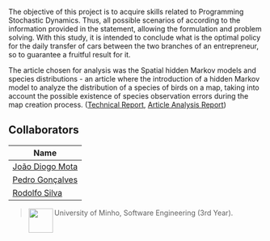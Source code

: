 The objective of this project is to acquire skills related to Programming
Stochastic Dynamics. Thus, all possible scenarios of
according to the information provided in the statement, allowing the formulation
and problem solving.
With this study, it is intended to conclude what is the optimal policy for the daily transfer of cars between the two branches of an entrepreneur, so
to guarantee a fruitful result for it.

The article chosen for analysis was the Spatial hidden Markov models and species distributions - an article where the
introduction of a hidden Markov model to analyze the distribution of
a species of birds on a map, taking into account the possible existence
of species observation errors during the map creation process. ([Technical Report](https://github.com/JoaoDiogoMota/MEIO/blob/master/report.pdf), [Article Analysis Report](https://github.com/JoaoDiogoMota/MEIO/blob/master/report_article.pdf))



## Collaborators

| Name            	|
|-----------------	|
| [João Diogo Mota](https://github.com/JoaoDiogoMota) 	|
| [Pedro Gonçalves](https://github.com/JaK0be) 	|
| [Rodolfo Silva](https://github.com/Th0l)   	|

> <img src="https://seeklogo.com/images/U/Universidade_do_Minho-logo-CB2F98451C-seeklogo.com.png" align="left" height="48" width="48" > University of Minho, Software Engineering (3rd Year).
